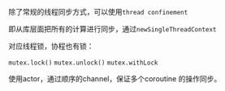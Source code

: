 除了常规的线程同步方式，可以使用`thread confinement`  

即从库层面把所有的计算进行同步，通过`newSingleThreadContext`  



对应线程锁，协程也有锁：

`mutex.lock()` `mutex.unlock()` `mutex.withLock`



使用actor，通过顺序的channel，保证多个coroutine 的操作同步。